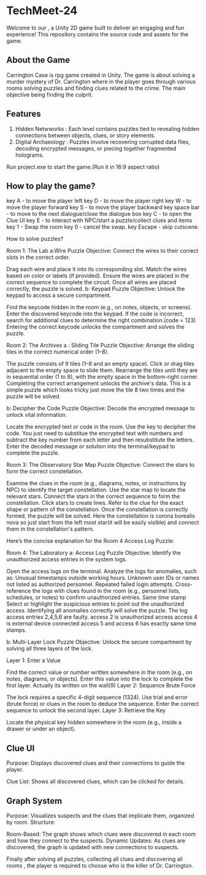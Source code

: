 

# TechMeet-24

Welcome to our , a Unity 2D game built to deliver an engaging and fun experience! This repository contains the source code and assets for the game.

## About the Game

Carrington Case is rpg game created in Unity. The game is about solving a murder mystery of Dr. Carrington where in the player goes through various rooms solving puzzles and finding clues related to the crime. The main objective being finding the culprit.

## Features

1. Hidden Netwworks : Each level contains puzzles tied to revealing hidden connections between objects, clues, or story elements.
2. Digital Archaeology : Puzzles involve recovering corrupted data files, decoding encrypted messages, or piecing together fragmented holograms.

Run project.exe to start the game.(Run it in 16:9 aspect ratio)

## How to play the game?

key A - to move the player left
key D - to move the player right
key W - to move the player forward
key S - to move the player backward
key space bar - to move to the next dialogue/close the dialogue box
key C - to open the Clue UI
key E - to interact with NPC/start a puzzle/collect clues and items
key 1 - Swap the room
key 0 - cancel the swap.
key Escape - skip cutscene.

How to solve puzzles?

Room 1: The Lab
a:Wire Puzzle
Objective: Connect the wires to their correct slots in the correct order.

Drag each wire and place it into its corresponding slot.
Match the wires based on color or labels (if provided).
Ensure the wires are placed in the correct sequence to complete the circuit.
Once all wires are placed correctly, the puzzle is solved.
b: Keypad Puzzle
Objective: Unlock the keypad to access a secure compartment.

Find the keycode hidden in the room (e.g., on notes, objects, or screens).
Enter the discovered keycode into the keypad.
If the code is incorrect, search for additional clues to determine the right combination.(code = 123)
Entering the correct keycode unlocks the compartment and solves the puzzle.

Room 2: The Archives
a : Sliding Tile Puzzle
Objective: Arrange the sliding tiles in the correct numerical order (1–8).

The puzzle consists of 9 tiles (1–8 and an empty space).
Click or drag tiles adjacent to the empty space to slide them.
Rearrange the tiles until they are in sequential order (1 to 8), with the empty space in the bottom-right corner.
Completing the correct arrangement unlocks the archive's data.
This is a simple puzzle which looks tricky just move the tile 8 two times and the puzzle will be solved.

b: Decipher the Code Puzzle
Objective: Decode the encrypted message to unlock vital information.

Locate the encrypted text or code in the room.
Use the key to decipher the code.
You just need to substitue the encrypted text with numbers and subtract the key number from each letter and then resubstitute the letters.
Enter the decoded message or solution into the terminal/keypad to complete the puzzle.

Room 3: The Observatory
Star Map Puzzle
Objective: Connect the stars to form the correct constellation.

Examine the clues in the room (e.g., diagrams, notes, or instructions by NPC) to identify the target constellation.
Use the star map to locate the relevant stars.
Connect the stars in the correct sequence to form the constellation.
Click stars to create lines.
Refer to the clue for the exact shape or pattern of the constellation.
Once the constellation is correctly formed, the puzzle will be solved.
Here the constellation is corona borealis nova so just start from the left most star(it will be easily visible) and connect them in the constellation's pattern.

Here’s the concise explanation for the Room 4 Access Log Puzzle:

Room 4: The Laboratory
a: Access Log Puzzle
Objective: Identify the unauthorized access entries in the system logs.

Open the access logs on the terminal.
Analyze the logs for anomalies, such as:
Unusual timestamps outside working hours.
Unknown user IDs or names not listed as authorized personnel.
Repeated failed login attempts.
Cross-reference the logs with clues found in the room (e.g., personnel lists, schedules, or notes) to confirm unauthorized entries.
Same time stamp
Select or highlight the suspicious entries to point out the unauthorized access.
Identifying all anomalies correctly will solve the puzzle.
The log access entries 2,4,5,6 are faulty.
access 2 is unauthorized access
access 4 is external device connected
access 5 and access 6 has exactly same time stamps.

b: Multi-Layer Lock Puzzle
Objective: Unlock the secure compartment by solving all three layers of the lock.

Layer 1: Enter a Value

Find the correct value or number written somewhere in the room (e.g., on notes, diagrams, or objects).
Enter this value into the lock to complete the first layer.
Actually its written on the wall(9)
Layer 2: Sequence Brute Force

The lock requires a specific 4-digit sequence (1324).
Use trial and error (brute force) or clues in the room to deduce the sequence.
Enter the correct sequence to unlock the second layer.
Layer 3: Retrieve the Key

Locate the physical key hidden somewhere in the room (e.g., inside a drawer or under an object).

## Clue UI

Purpose: Displays discovered clues and their connections to guide the player.

Clue List: Shows all discovered clues, which can be clicked for details.

## Graph System

Purpose: Visualizes suspects and the clues that implicate them, organized by room.
Structure:

Room-Based: The graph shows which clues were discovered in each room and how they connect to the suspects.
Dynamic Updates: As clues are discovered, the graph is updated with new connections to suspects.

Finally after solving all puzzles, collecting all clues and discovering all rooms , the player is required to choose who is the killer of Dr. Carrington.
